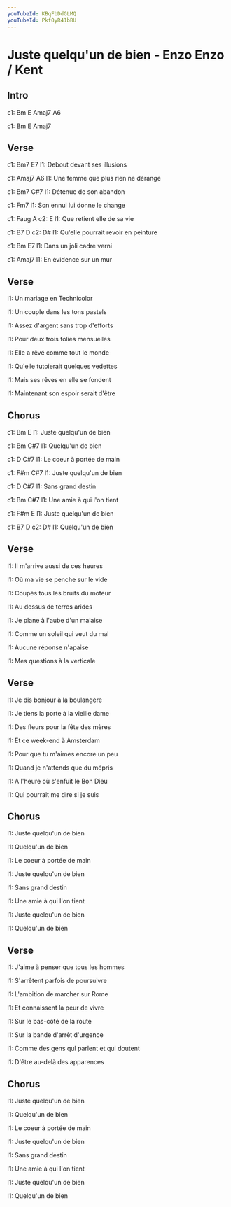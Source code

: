 ```yaml
---
youTubeId: KBqFbDdGLMQ
youTubeId: Pkf0yR41bBU
---
```


# Juste quelqu'un de bien - Enzo Enzo / Kent

## Intro
c1: Bm   E   Amaj7   A6

c1: Bm   E   Amaj7


## Verse

c1: Bm7                    E7
l1: Debout devant ses illusions

c1:                              Amaj7   A6
l1: Une femme que plus rien ne dérange

c1: Bm7                C#7
l1: Détenue de son abandon

c1:                        Fm7
l1: Son ennui lui donne le change
 
c1: Faug                   A
c2:                        E
l1: Que retient elle de sa vie

c1:                            B7      D 
c2:                            D#
l1: Qu'elle pourrait revoir en peinture

c1: Bm                    E7
l1: Dans un joli cadre verni

c1:                    Amaj7
l1: En évidence sur un mur
 


## Verse

l1: Un mariage en Technicolor

l1: Un couple dans les tons pastels

l1: Assez d'argent sans trop d'efforts

l1: Pour deux trois folies mensuelles
 
l1: Elle a rêvé comme tout le monde

l1: Qu'elle tutoierait quelques vedettes

l1: Mais ses rêves en elle se fondent

l1: Maintenant son espoir serait d'être
 
 
## Chorus

c1:       Bm           E
l1: Juste quelqu'un de bien

c1: Bm           C#7
l1: Quelqu'un de bien

c1:          D        C#7
l1: Le coeur à portée de main

c1: F#m                 C#7
l1:  Juste quelqu'un de bien

c1: D            C#7
l1: Sans grand destin

c1:      Bm        C#7
l1: Une amie à qui l'on tient

c1: F#m                 E
l1:  Juste quelqu'un de bien

c1:              B7      D 
c2:              D#
l1: Quelqu'un de bien
 
 
## Verse

l1: Il m'arrive aussi de ces heures

l1: Où ma vie se penche sur le vide

l1: Coupés tous les bruits du moteur

l1: Au dessus de terres arides
 
l1: Je plane à l'aube d'un malaise

l1: Comme un soleil qui veut du mal

l1: Aucune réponse n'apaise

l1: Mes questions à la verticale
 
 
## Verse

l1: Je dis bonjour à la boulangère

l1: Je tiens la porte à la vieille dame

l1: Des fleurs pour la fête des mères

l1: Et ce week-end à Amsterdam
 
l1: Pour que tu m'aimes encore un peu

l1: Quand je n'attends que du mépris

l1: A l'heure où s'enfuit le Bon Dieu

l1: Qui pourrait me dire si je suis
 
 
## Chorus

l1: Juste quelqu'un de bien

l1: Quelqu'un de bien

l1: Le coeur à portée de main

l1: Juste quelqu'un de bien

l1: Sans grand destin

l1: Une amie à qui l'on tient

l1: Juste quelqu'un de bien

l1: Quelqu'un de bien
 
 
## Verse

l1: J'aime à penser que tous les hommes

l1: S'arrêtent parfois de poursuivre

l1: L'ambition de marcher sur Rome

l1: Et connaissent la peur de vivre
 
l1: Sur le bas-côté de la route

l1: Sur la bande d'arrêt d'urgence

l1: Comme des gens qul parlent et qui doutent

l1: D'être au-delà des apparences
 
 
## Chorus


l1: Juste quelqu'un de bien

l1: Quelqu'un de bien

l1: Le coeur à portée de main

l1: Juste quelqu'un de bien

l1: Sans grand destin

l1: Une amie à qui l'on tient

l1: Juste quelqu'un de bien

l1: Quelqu'un de bien
